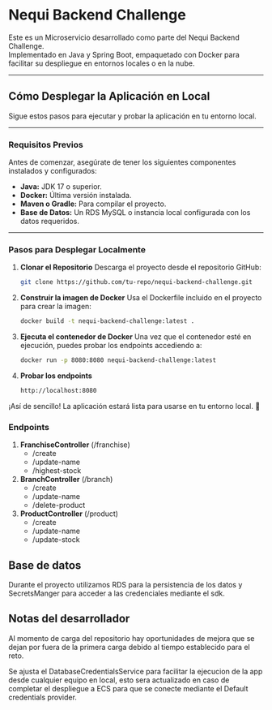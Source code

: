 # **Nequi Backend Challenge**

Este es un Microservicio desarrollado como parte del Nequi Backend Challenge.  
Implementado en Java y Spring Boot, empaquetado con Docker para facilitar su despliegue en entornos locales o en la nube.

---

## **Cómo Desplegar la Aplicación en Local**

Sigue estos pasos para ejecutar y probar la aplicación en tu entorno local.

---

### **Requisitos Previos**
Antes de comenzar, asegúrate de tener los siguientes componentes instalados y configurados:
- **Java:** JDK 17 o superior.
- **Docker:** Última versión instalada.
- **Maven o Gradle:** Para compilar el proyecto.
- **Base de Datos:** Un RDS MySQL o instancia local configurada con los datos requeridos.

---

### **Pasos para Desplegar Localmente**

1. **Clonar el Repositorio**
   Descarga el proyecto desde el repositorio GitHub:
   ```bash
   git clone https://github.com/tu-repo/nequi-backend-challenge.git
   
2. **Construir la imagen de Docker**
   Usa el Dockerfile incluido en el proyecto para crear la imagen:
    ```bash
   docker build -t nequi-backend-challenge:latest .
   
3. **Ejecuta el contenedor de Docker**
   Una vez que el contenedor esté en ejecución, puedes probar los endpoints accediendo a:
    ```bash
   docker run -p 8080:8080 nequi-backend-challenge:latest
   
4. **Probar los endpoints**
    ```bash
   http://localhost:8080

¡Así de sencillo! La aplicación estará lista para usarse en tu entorno local. 🚀

### **Endpoints**
1. **FranchiseController** (/franchise)
   - /create
   - /update-name
   - /highest-stock
2. **BranchController** (/branch)
   - /create
   - /update-name
   - /delete-product
3. **ProductController** (/product)
   - /create
   - /update-name
   - /update-stock

## **Base de datos**
Durante el proyecto utilizamos RDS para la persistencia de los datos y SecretsManger para acceder a las credenciales mediante
el sdk.

## **Notas del desarrollador**
Al momento de carga del repositorio hay oportunidades de mejora que se dejan por fuera de la primera carga
debido al tiempo establecido para el reto.

Se ajusta el DatabaseCredentialsService para facilitar la ejecucion de la app desde cualquier equipo en local,
esto sera actualizado en caso de completar el despliegue a ECS para que se conecte mediante el Default
credentials provider.
